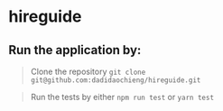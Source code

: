 # hireguide

## Run the application by:

> Clone the repository `git clone git@github.com:dadidaochieng/hireguide.git`

> Run the tests by either `npm run test` or `yarn test`